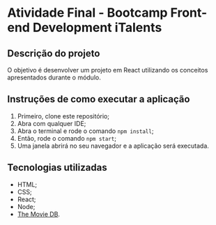 # Atividade Final - Bootcamp Front-end Development iTalents

## Descrição do projeto

O objetivo é desenvolver um projeto em React utilizando os conceitos apresentados durante o módulo.

## Instruções de como executar a aplicação

1. Primeiro, clone este repositório;
2. Abra com qualquer IDE;
3. Abra o terminal e rode o comando `npm install`;
4. Então, rode o comando `npm start`;
5. Uma janela abrirá no seu navegador e a aplicação será executada.

## Tecnologias utilizadas

- HTML;
- CSS;
- React;
- Node;
- [The Movie DB](https://www.themoviedb.org).
